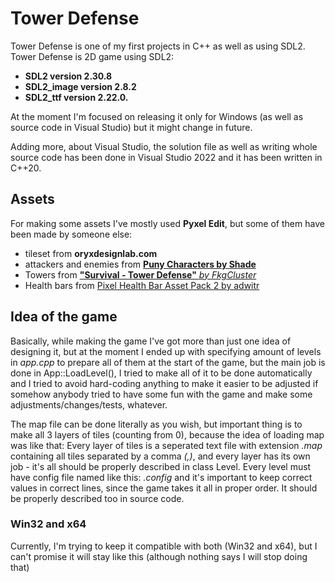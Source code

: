 # Tower Defense
Tower Defense is one of my first projects in C++ as well as using SDL2.
Tower Defense is 2D game using SDL2:
- **SDL2 version 2.30.8**
- **SDL2_image version 2.8.2**
- **SDL2_ttf version 2.22.0.**
  
At the moment I'm focused on releasing it only for Windows (as well as source code in Visual Studio) but it might change in future.

Adding more, about Visual Studio, the solution file as well as writing whole source code has been done in Visual Studio 2022 and it has been written in C++20.

## Assets
For making some assets I've mostly used **Pyxel Edit**, but some of them have been made by someone else:
- tileset from **oryxdesignlab.com**
- attackers and enemies from [**Puny Characters by Shade**](https://merchant-shade.itch.io/16x16-puny-characters)
- Towers from [**"Survival - Tower Defense"** *by FkgCluster*](https://fkgcluster.itch.io/survivaltowerdefense)
- Health bars from [Pixel Health Bar Asset Pack 2 by adwitr](https://adwitr.itch.io/pixel-health-bar-asset-pack-2)

## Idea of the game
Basically, while making the game I've got more than just one idea of designing it, but at the moment I ended up with specifying amount of levels in *app.cpp* to prepare all of them at the start of the game, but the main job is done in App::LoadLevel(), I tried to make all of it to be done automatically and I tried to avoid hard-coding anything to make it easier to be adjusted if somehow anybody tried to have some fun with the game and make some adjustments/changes/tests, whatever.

The map file can be done literally as you wish, but important thing is to make all 3 layers of tiles (counting from 0), because the idea of loading map was like that:
Every layer of tiles is a seperated text file with extension *.map* containing all tiles separated by a comma *(,)*, and every layer has its own job - it's all should be properly described in class Level.
Every level must have config file named like this: *.config* and it's important to keep correct values in correct lines, since the game takes it all in proper order. It should be properly described too in source code.

### Win32 and x64
Currently, I'm trying to keep it compatible with both (Win32 and x64), but I can't promise it will stay like this (although nothing says I will stop doing that)
